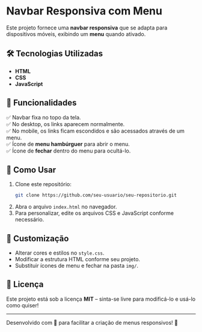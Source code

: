 # Navbar Responsiva com Menu

Este projeto fornece uma **navbar responsiva** que se adapta para dispositivos móveis, exibindo um **menu** quando ativado.

## 🛠 Tecnologias Utilizadas
- **HTML**
- **CSS** 
- **JavaScript** 

## 📌 Funcionalidades
✅ Navbar fixa no topo da tela.  
✅ No desktop, os links aparecem normalmente.  
✅ No mobile, os links ficam escondidos e são acessados através de um menu.  
✅ Ícone de **menu hambúrguer** para abrir o menu.  
✅ Ícone de **fechar** dentro do menu para ocultá-lo.  


## 🚀 Como Usar
1. Clone este repositório:
   ```bash
   git clone https://github.com/seu-usuario/seu-repositorio.git
   ```
2. Abra o arquivo `index.html` no navegador.
3. Para personalizar, edite os arquivos CSS e JavaScript conforme necessário.

## 📝 Customização
- Alterar cores e estilos no `style.css`.
- Modificar a estrutura HTML conforme seu projeto.
- Substituir ícones de menu e fechar na pasta `img/`.

## 📜 Licença
Este projeto está sob a licença **MIT** – sinta-se livre para modificá-lo e usá-lo como quiser!

---
Desenvolvido com 💙 para facilitar a criação de menus responsivos! 🚀
